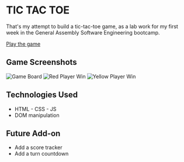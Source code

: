 # TIC TAC TOE

That's my attempt to build a tic-tac-toe game, as a lab work for my first week in the General Assembly Software Engineering bootcamp.

[Play the game](https://reddyfede.github.io/tic-tac-toe/)

## Game Screenshots

![Game Board](https://github.com/reddyfede/tic-tac-toe/assets/106488356/3e333170-0c6d-48a3-924b-13bd1a1531e9) ![Red Player Win](https://github.com/reddyfede/tic-tac-toe/assets/106488356/83a1a5b5-aa52-45db-bd64-3fe3cbe9afcc) ![Yellow Player Win](https://github.com/reddyfede/tic-tac-toe/assets/106488356/f602d50e-1624-4afe-a2f0-231ccaea43c0)

## Technologies Used

- HTML - CSS - JS
- DOM manipulation

## Future Add-on

- Add a score tracker
- Add a turn countdown
